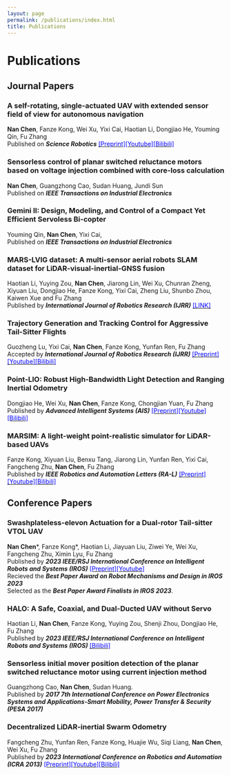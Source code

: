 ```yaml
---
layout: page
permalink: /publications/index.html
title: Publications
---
```


# Publications

## Journal Papers

### A self-rotating, single-actuated UAV with extended sensor field of view for autonomous navigation
**Nan Chen**, Fanze Kong, Wei Xu, Yixi Cai, Haotian Li, Dongjiao He, Youming Qin, Fu Zhang
<br>Published on ***Science Robotics*** [<font color=blue>[Preprint]</font>](https://mars.hku.hk/papers/scirobotics.ade4538_.pdf)[<font color=blue>[Youtube]</font>](https://youtu.be/lrEJnJrRJsQ?si=AjWy0GhPUC-1RrOC)[<font color=blue>[Bilibili]</font>](https://www.bilibili.com/video/BV1Ro4y1i7mE)

### Sensorless control of planar switched reluctance motors based on voltage injection combined with core-loss calculation
**Nan Chen**, Guangzhong Cao, Sudan Huang, Jundi Sun
<br>Published on ***IEEE Transactions on Industrial Electronics***


### Gemini II: Design, Modeling, and Control of a Compact Yet Efficient Servoless Bi-copter
Youming Qin, **Nan Chen**, Yixi Cai, 
<br>Published on ***IEEE Transactions on Industrial Electronics***


### MARS-LVIG dataset: A multi-sensor aerial robots SLAM dataset for LiDAR-visual-inertial-GNSS fusion
Haotian Li, Yuying Zou, **Nan Chen**, Jiarong Lin, Wei Xu, Chunran Zheng, Xiyuan Liu, Dongjiao He, Fanze Kong, Yixi Cai, Zheng Liu, Shunbo Zhou, Kaiwen Xue and Fu Zhang
<br>Published by ***International Journal of Robotics Research (IJRR)*** [<font color=blue>[LINK]</font>](https://mars.hku.hk/dataset.html)

### Trajectory Generation and Tracking Control for Aggressive Tail-Sitter Flights
Guozheng Lu, Yixi Cai, **Nan Chen**, Fanze Kong, Yunfan Ren, Fu Zhang
<br>Accepted by ***International Journal of Robotics Research (IJRR)*** [<font color=blue>[Preprint]</font>](https://arxiv.org/pdf/2212.11552.pdf)[<font color=blue>[Youtube]</font>](https://youtu.be/2x_bLbVuyrk?si=on8mgj96K2cthpsA)[<font color=blue>[Bilibili]</font>](https://www.bilibili.com/video/BV1Z84y1s7BR)


### Point‐LIO: Robust High‐Bandwidth Light Detection and Ranging Inertial Odometry 
Dongjiao He, Wei Xu, **Nan Chen**, Fanze Kong, Chongjian Yuan, Fu Zhang
<br>Published by ***Advanced Intelligent Systems (AIS)*** [<font color=blue>[Preprint]</font>](https://onlinelibrary.wiley.com/doi/epdf/10.1002/aisy.202200459)[<font color=blue>[Youtube]</font>](https://youtu.be/oS83xUs42Uw?si=aHDnNhM_4xNcFXU-)[<font color=blue>[Bilibili]</font>](https://www.bilibili.com/video/BV1xL411R7Yq)


### MARSIM: A light-weight point-realistic simulator for LiDAR-based UAVs
Fanze Kong, Xiyuan Liu, Benxu Tang, Jiarong Lin, Yunfan Ren, Yixi Cai, Fangcheng Zhu, **Nan Chen**, Fu Zhang
<br>Published by ***IEEE Robotics and Automation Letters (RA-L)*** [<font color=blue>[Preprint]</font>](https://arxiv.org/abs/2211.10716.pdf)[<font color=blue>[Youtube]</font>](https://youtu.be/hiRtcq-5lN0?si=ELwVtgSFala3ncQU)[<font color=blue>[Bilibili]</font>](https://www.bilibili.com/video/BV1M84y117KG)




## Conference Papers

### Swashplateless-elevon Actuation for a Dual-rotor Tail-sitter VTOL UAV
**Nan Chen**\*, Fanze Kong\*, Haotian Li, Jiayuan Liu, Ziwei Ye, Wei Xu, Fangcheng Zhu, Ximin Lyu, Fu Zhang
<br>Published by ***2023 IEEE/RSJ International Conference on Intelligent Robots and Systems (IROS)*** [<font color=blue>[Preprint]</font>](https://arxiv.org/abs/2309.13559.pdf)[<font color=blue>[Youtube]</font>](https://youtu.be/Sx9Rk4Zf7sQ?si=-JGP7CZFW_FYLHKX)
<br>Recieved the ***Best Paper Award on Robot Mechanisms and Design in IROS 2023***
<br>Selected as the ***Best Paper Award Finalists in IROS 2023***.

### HALO: A Safe, Coaxial, and Dual-Ducted UAV without Servo
Haotian Li, **Nan Chen**, Fanze Kong, Yuying Zou, Shenji Zhou, Dongjiao He, Fu Zhang
<br>Published by ***2023 IEEE/RSJ International Conference on Intelligent Robots and Systems (IROS)*** [<font color=blue>[Bilibili]</font>](https://www.bilibili.com/video/BV1ys4y1L7eG)

### Sensorless initial mover position detection of the planar switched reluctance motor using current injection method
Guangzhong Cao, **Nan Chen**, Sudan Huang. 
<br>Published by ***2017 7th International Conference on Power Electronics Systems and Applications-Smart Mobility, Power Transfer & Security (PESA 2017)***

### Decentralized LiDAR-inertial Swarm Odometry
Fangcheng Zhu, Yunfan Ren, Fanze Kong, Huajie Wu, Siqi Liang, **Nan Chen**, Wei Xu, Fu Zhang
<br>Published by ***2023 International Conference on Robotics and Automation (ICRA 2013)*** [<font color=blue>[Preprint]</font>](https://arxiv.org/abs/2209.06628.pdf)[<font color=blue>[Youtube]</font>](https://youtu.be/MxeoKVXrmEs?si=THjCu3x7MQKRYndr)[<font color=blue>[Bilibili]</font>](https://www.bilibili.com/video/BV1dg411m7Co)

